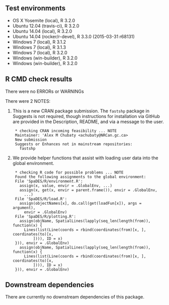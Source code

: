 ## Test environments

* OS X Yosemite         (local), R 3.2.0
* Ubuntu 12.04      (travis-ci), R 3.2.0
* Ubuntu 14.04          (local), R 3.2.0
* Ubuntu 14.04 (rocker/r-devel), R 3.3.0 (2015-03-31 r68131)
* Windows 7             (local), R 3.1.2
* Windows 7             (local), R 3.1.3
* Windows 7             (local), R 3.2.0
* Windows         (win-builder), R 3.2.0
* Windows         (win-builder), R 3.2.0

## R CMD check results

There were no ERRORs or WARNINGs

There were 2 NOTES:

1. This is a new CRAN package submission. The `fastshp` package in Suggests is not required, though instructions for installation via GitHub are provided in the Description, README, and via a message to the user.

        * checking CRAN incoming feasibility ... NOTE
        Maintainer: 'Alex M Chubaty <achubaty@NRCan.gc.ca>
        New submission
        Suggests or Enhances not in mainstream repositories:
          fastshp

2. We provide helper functions that assist with loading user data into the global environment.

        * checking R code for possible problems ... NOTE
        Found the following assignments to the global environment:
        File 'SpaDES/R/environment.R':
          assign(x, value, envir = .GlobalEnv, ...)
          assign(x, get(x, envir = parent.frame()), envir = .GlobalEnv,
            ...)
        File 'SpaDES/R/load.R':
          assign(objectNames[x], do.call(get(loadFun[x]), args = argument),
            envir = .GlobalEnv)
        File 'SpaDES/R/plotting.R':
          assign(objName, SpatialLines(lapply(seq_len(length(from)), function(x) {
            Lines(list(Line(coords = rbind(coordinates(from)[x, ], coordinates(to)[x,
                ]))), ID = x)
        })), envir = .GlobalEnv)
          assign(objName, SpatialLines(lapply(seq_len(length(from)), function(x) {
            Lines(list(Line(coords = rbind(coordinates(from)[x, ], coordinates(to)[x,
                ]))), ID = x)
        })), envir = .GlobalEnv)

## Downstream dependencies

There are currently no downstream dependencies of this package.
